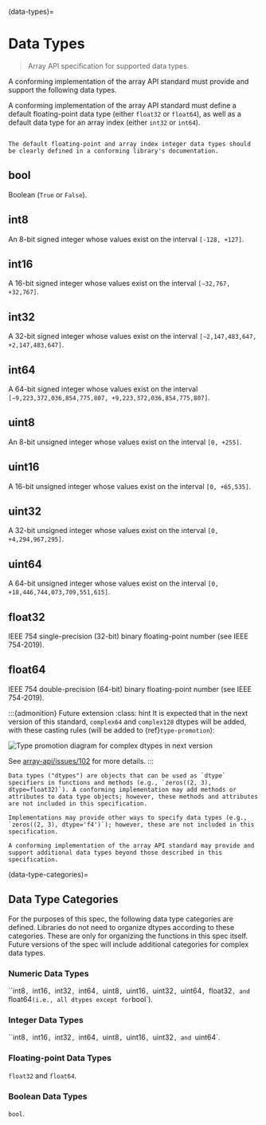 (data-types)=

# Data Types

> Array API specification for supported data types.

A conforming implementation of the array API standard must provide and support the following data types.

A conforming implementation of the array API standard must define a default floating-point data type (either `float32` or `float64`), as well as a default data type for an array index (either `int32` or `int64`).

```{note}

The default floating-point and array index integer data types should be clearly defined in a conforming library's documentation.
```


## bool

Boolean (`True` or `False`).

## int8

An 8-bit signed integer whose values exist on the interval `[-128, +127]`.

## int16

A 16-bit signed integer whose values exist on the interval `[−32,767, +32,767]`.

## int32

A 32-bit signed integer whose values exist on the interval `[−2,147,483,647, +2,147,483,647]`.

## int64

A 64-bit signed integer whose values exist on the interval `[−9,223,372,036,854,775,807, +9,223,372,036,854,775,807]`.

## uint8

An 8-bit unsigned integer whose values exist on the interval `[0, +255]`.

## uint16

A 16-bit unsigned integer whose values exist on the interval `[0, +65,535]`.

## uint32

A 32-bit unsigned integer whose values exist on the interval `[0, +4,294,967,295]`.

## uint64

A 64-bit unsigned integer whose values exist on the interval `[0, +18,446,744,073,709,551,615]`.

## float32

IEEE 754 single-precision (32-bit) binary floating-point number (see IEEE 754-2019).

## float64

IEEE 754 double-precision (64-bit) binary floating-point number (see IEEE 754-2019).


:::{admonition} Future extension
:class: hint
It is expected that in the next version of this standard, `complex64` and `complex128`
dtypes will be added, with these casting rules (will be added to {ref}`type-promotion`):

![Type promotion diagram for complex dtypes in next version](/_static/images/dtype_promotion_complex.png)

See [array-api/issues/102](https://github.com/data-apis/array-api/issues/102)
for more details.
:::

```{note}
Data types ("dtypes") are objects that can be used as `dtype` specifiers in functions and methods (e.g., `zeros((2, 3), dtype=float32)`). A conforming implementation may add methods or attributes to data type objects; however, these methods and attributes are not included in this specification.

Implementations may provide other ways to specify data types (e.g.,
`zeros((2, 3), dtype='f4')`); however, these are not included in this specification.

A conforming implementation of the array API standard may provide and support additional data types beyond those described in this specification.
```

(data-type-categories)=
## Data Type Categories

For the purposes of this spec, the following data type categories are defined.
Libraries do not need to organize dtypes according to these categories. These
are only for organizing the functions in this spec itself. Future versions of
the spec will include additional categories for complex data types.

### Numeric Data Types

``int8`, `int16`, `int32`, `int64`, `uint8`, `uint16`, `uint32`,
`uint64`, `float32`, and `float64` (i.e., all dtypes except for `bool`).

### Integer Data Types

``int8`, `int16`, `int32`, `int64`, `uint8`, `uint16`, `uint32`, and
`uint64`.

### Floating-point Data Types

`float32` and `float64`.

### Boolean Data Types

`bool`.

